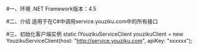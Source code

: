 #一、环境
.NET Framework版本：4.5

#二、介绍
适用于在C#中调用service.youziku.com中的所有接口

#三、初始化客户端实例
static IYouzikuServiceClient youzikuClient = new YouzikuServiceClient(host: "http://service.youziku.com", apiKey: "xxxxxx");

